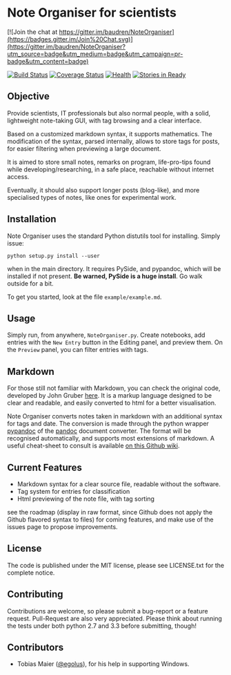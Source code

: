Note Organiser for scientists
=============================

[![Join the chat at https://gitter.im/baudren/NoteOrganiser](https://badges.gitter.im/Join%20Chat.svg)](https://gitter.im/baudren/NoteOrganiser?utm_source=badge&utm_medium=badge&utm_campaign=pr-badge&utm_content=badge)

[![Build Status](https://travis-ci.org/baudren/NoteOrganiser.png?branch=devel)](https://travis-ci.org/baudren/NoteOrganiser)
[![Coverage Status](https://coveralls.io/repos/baudren/NoteOrganiser/badge.png?branch=devel)](https://coveralls.io/r/baudren/NoteOrganiser?branch=devel)
[![Health](https://landscape.io/github/baudren/NoteOrganiser/devel/landscape.png)](https://landscape.io/github/baudren/NoteOrganiser/devel)
[![Stories in
Ready](https://badge.waffle.io/baudren/noteorganiser.png?label=ready&title=Ready)](http://waffle.io/baudren/noteorganiser)

Objective
---------

Provide scientists, IT professionals but also normal people, with a solid,
lightweight note-taking GUI, with tag browsing and a clear interface.

Based on a customized markdown syntax, it supports mathematics. The
modification of the syntax, parsed internally, allows to store tags for posts,
for easier filtering when previewing a large document.

It is aimed to store small notes, remarks on program, life-pro-tips found while
developing/researching, in a safe place, reachable without internet access.

Eventually, it should also support longer posts (blog-like), and more
specialised types of notes, like ones for experimental work.

Installation
------------

Note Organiser uses the standard Python distutils tool for installing. Simply
issue:

    python setup.py install --user

when in the main directory. It requires PySide, and pypandoc, which will be
installed if not present. **Be warned, PySide is a huge install**. Go walk
outside for a bit.

To get you started, look at the file `example/example.md`.

Usage
-----

Simply run, from anywhere, `NoteOrganiser.py`. Create notebooks, add entries
with the `New Entry` button in the Editing panel, and preview them. On the
`Preview` panel, you can filter entries with tags.

Markdown
--------

For those still not familiar with Markdown, you can check the original code,
developed by John Gruber
[here](http://daringfireball.net/projects/markdown/syntax). It is a markup
language designed to be clear and readable, and easily converted to html for a
better visualisation.

Note Organiser converts notes taken in markdown with an additional syntax for
tags and date. The conversion is made through the python wrapper
[pypandoc](https://github.com/bebraw/pypandoc) of the
[pandoc](https://github.com/jgm/pandoc) document converter. The format will be
recognised automatically, and supports most extensions of markdown. A useful
cheat-sheet to consult is available [on this Github
wiki](https://github.com/adam-p/markdown-here/wiki/Markdown-Cheatsheet).


Current Features
----------------

- Markdown syntax for a clear source file, readable without the software.
- Tag system for entries for classification
- Html previewing of the note file, with tag sorting

see the roadmap (display in raw format, since Github does not apply the Github
flavored syntax to files) for coming features, and make use of the issues page
to propose improvements.

License
-------

The code is published under the MIT license, please see LICENSE.txt for the
complete notice.


Contributing
------------

Contributions are welcome, so please submit a bug-report or a feature request.
Pull-Request are also very appreciated. Please think about running the tests
under both python 2.7 and 3.3 before submitting, though!

## Contributors

- Tobias Maier ([@egolus](https://github.com/egolus)), for his help in
  supporting Windows.
